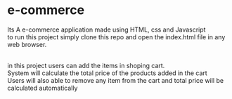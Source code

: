 # e-commerce
Its A e-commerce application made using HTML, css and Javascript </br>
to run this project simply clone this repo and open the index.html file in any web browser. </br> </br>

in this project users can add the items in shoping cart.</br>
System will calculate the total price of the products added in the cart </br>
Users will also able to remove any item from the cart and total price will be calculated automatically
</br>

